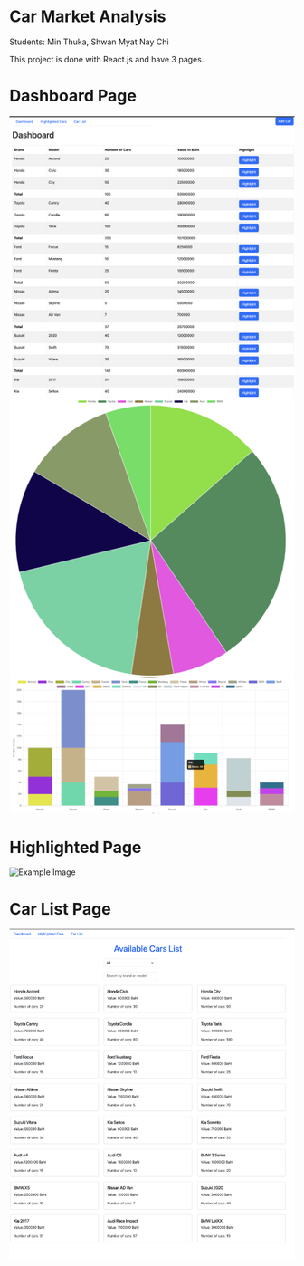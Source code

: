 # Car Market Analysis

Students:
Min Thuka, 
Shwan Myat Nay Chi

This project is done with React.js and have 3 pages.


# Dashboard Page
![Example Image](images/Dashboard.png)
![Example Image](images/DashboardPieChart.png)
![Example Image](images/DashboardBarChart.png)

# Highlighted Page
![Example Image](images/Highlight.png)

# Car List Page
![Example Image](images/Carlist.png)
